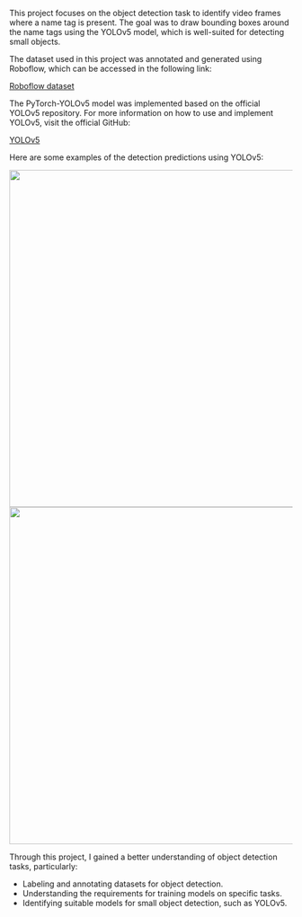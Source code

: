 This project focuses on the object detection task to identify video frames where a name tag is present. The goal was to draw bounding boxes around the name tags using the YOLOv5 model, which is well-suited for detecting small objects.

The dataset used in this project was annotated and generated using Roboflow, which can be accessed in the following link:

[Roboflow dataset](https://app.roboflow.com/testing-zbrbk/aaa-mtikj/2)

The PyTorch-YOLOv5 model was implemented based on the official YOLOv5 repository. For more information on how to use and implement YOLOv5, visit the official GitHub:

[YOLOv5](https://github.com/ultralytics/yolov5)

Here are some examples of the detection predictions using YOLOv5:

<img src="https://github.com/MPYong/object_detection/blob/main/Sample/Sample_1.jpg?raw=true" width="600" />

<img src="https://github.com/MPYong/object_detection/blob/main/Sample/Sample_2.jpg?raw=true" width="600" />

Through this project, I gained a better understanding of object detection tasks, particularly:

* Labeling and annotating datasets for object detection.
* Understanding the requirements for training models on specific tasks.
* Identifying suitable models for small object detection, such as YOLOv5.
